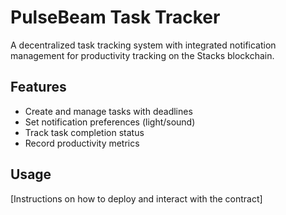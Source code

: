 # PulseBeam Task Tracker

A decentralized task tracking system with integrated notification management for productivity tracking on the Stacks blockchain.

## Features
- Create and manage tasks with deadlines
- Set notification preferences (light/sound)
- Track task completion status
- Record productivity metrics

## Usage
[Instructions on how to deploy and interact with the contract]
